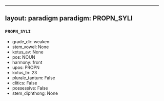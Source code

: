 
---
layout: paradigm
paradigm: PROPN_SYLI
---
### ` PROPN_SYLI `


* grade_dir: weaken
* stem_vowel: None
* kotus_av: None
* pos: NOUN
* harmony: front
* upos: PROPN
* kotus_tn: 23
* plurale_tantum: False
* clitics: False
* possessive: False
* stem_diphthong: None
